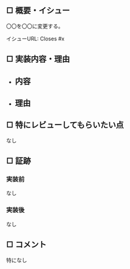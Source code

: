 ## □ 概要・イシュー

〇〇を〇〇に変更する。

イシューURL: Closes #x

## □ 実装内容・理由

- 内容
  - 
- 理由
  - 

## □ 特にレビューしてもらいたい点

なし

## □ 証跡

### 実装前 

なし

### 実装後

なし

## □ コメント

特になし